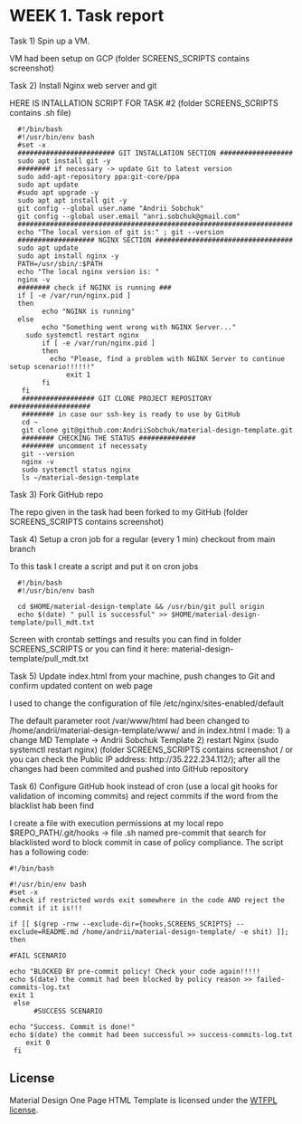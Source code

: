 <h1>WEEK 1. Task report </h1>
<p> Task 1) Spin up a VM.</p>
<p> VM had been setup on GCP (folder SCREENS_SCRIPTS contains screenshot) </p>
<p> Task 2) Install Nginx web server and git </p>
<p> HERE IS INTALLATION SCRIPT FOR TASK #2 (folder SCREENS_SCRIPTS contains  .sh file)</p>


      #!/bin/bash
      #!/usr/bin/env bash
      #set -x
      ######################## GIT INSTALLATION SECTION ##################
      sudo apt install git -y
      ######## if necessary -> update Git to latest version
      sudo add-apt-repository ppa:git-core/ppa
      sudo apt update
      #sudo apt upgrade -y
      sudo apt apt install git -y
      git config --global user.name "Andrii Sobchuk"
      git config --global user.email "anri.sobchuk@gmail.com"
      ####################################################################
      echo "The local version of git is:" ; git --version
      ################### NGINX SECTION ##################################
      sudo apt update 
      sudo apt install nginx -y
      PATH=/usr/sbin/:$PATH
      echo "The local nginx version is: "
      nginx -v 
      ######## check if NGINX is running ###
      if [ -e /var/run/nginx.pid ]
      then
            echo "NGINX is running"
      else
            echo "Something went wrong with NGINX Server..."
	    sudo systemctl restart nginx
            if [ -e /var/run/nginx.pid ]
            then
	          echo "Please, find a problem with NGINX Server to continue setup scenario!!!!!!"
                  exit 1
            fi
       fi
       ################## GIT CLONE PROJECT REPOSITORY ####################
       ######## in case our ssh-key is ready to use by GitHub
       cd ~
       git clone git@github.com:AndriiSobchuk/material-design-template.git
       ######## CHECKING THE STATUS ##############
       ######## uncomment if necessaty 
       git --version
       nginx -v 
       sudo systemctl status nginx
       ls ~/material-design-template

<p> Task 3) Fork GitHub repo </p>
<p> The repo given in the task had been forked to my GitHub (folder SCREENS_SCRIPTS contains screenshot) </p>

<p> Task 4) Setup a cron job for a regular (every 1 min) checkout from main branch </p>
<p> To this task I create a script and put it on cron jobs </p>

      #!/bin/bash
      #!/usr/bin/env bash

      cd $HOME/material-design-template && /usr/bin/git pull origin
      echo $(date) " pull is successful" >> $HOME/material-design-template/pull_mdt.txt 

<p> Screen with crontab settings and results you can find in folder SCREENS_SCRIPTS or you can find it here:  material-design-template/pull_mdt.txt </p>

<p> Task 5) Update index.html from your machine, push changes to Git and confirm updated content on web page </p>
<p> I used to change the configuration of file /etc/nginx/sites-enabled/default </p>
<p> The default parameter root /var/www/html had been changed to /home/andrii/material-design-template/www/ and in index.html I made: 1) a change MD Template -> Andrii Sobchuk Template 2) restart Nginx (sudo systemctl restart nginx) (folder SCREENS_SCRIPTS contains screenshot / or you can check the Public IP address: http://35.222.234.112/); after all the changes had been commited and pushed into GitHub repository </p>

<p> Task 6) Configure GitHub hook instead of cron (use a local git hooks for validation of incoming commits) and reject commits if the word from the blacklist hab been find  </p>
<p> I create a file with execution permissions at my local repo $REPO_PATH/.git/hooks -> file .sh named pre-commit that search for blacklisted word to block commit in case of policy compliance. The script has a following code: </p>

    #!/bin/bash

    #!/usr/bin/env bash
    #set -x
    #check if restricted words exit somewhere in the code AND reject the commit if it is!!!

    if [[ $(grep -rnw --exclude-dir={hooks,SCREENS_SCRIPTS} --exclude=README.md /home/andrii/material-design-template/ -e shit) ]]; then

    #FAIL SCENARIO

	echo "BLOCKED BY pre-commit policy! Check your code again!!!!!
	echo $(date) the commit had been blocked by policy reason >> failed-commits-log.txt
	exit 1
     else 
          #SUCCESS SCENARIO

	echo "Success. Commit is done!"
	echo $(date) the commit had been successful >> success-commits-log.txt
        exit 0
     fi




<h2>License</h2>
Material Design One Page HTML Template is licensed under the <a href="http://sam.zoy.org/wtfpl/">WTFPL license</a>.
